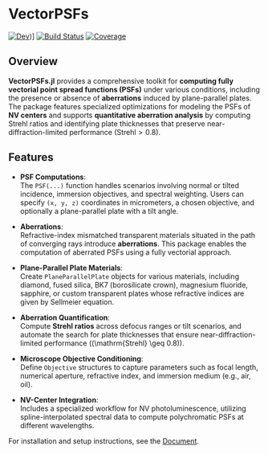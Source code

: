 # VectorPSFs

[![Dev](https://img.shields.io/badge/docs-stable-blue.svg)](https://ivankuznetsoff.github.io/VectorPSFs.jl/))]
[![Build Status](https://github.com/IvanKuznetsoff/VectorPSFs.jl/actions/workflows/CI.yml/badge.svg?branch=main)](https://github.com/IvanKuznetsoff/VectorPSFs.jl/actions/workflows/CI.yml?query=branch%3Amain)
[![Coverage](https://codecov.io/gh/IvanKuznetsoff/VectorPSFs.jl/branch/main/graph/badge.svg)](https://codecov.io/gh/IvanKuznetsoff/VectorPSFs.jl)

## Overview

**VectorPSFs.jl** provides a comprehensive toolkit for **computing fully vectorial point spread functions (PSFs)** under various conditions, including the presence or absence of **aberrations** induced by plane-parallel plates. The package features specialized optimizations for modeling the PSFs of **NV centers** and supports **quantitative aberration analysis** by computing Strehl ratios and identifying plate thicknesses that preserve near-diffraction-limited performance ($\mathrm{Strehl} > 0.8$).

## Features

- **PSF Computations**:  
  The `PSF(...)` function handles scenarios involving normal or tilted incidence, immersion objectives, and spectral weighting. Users can specify `(x, y, z)` coordinates in micrometers, a chosen objective, and optionally a plane-parallel plate with a tilt angle.

- **Aberrations**:  
  Refractive-index mismatched transparent materials situated in the path of converging rays introduce **aberrations**. This package enables the computation of aberrated PSFs using a fully vectorial approach.

- **Plane-Parallel Plate Materials**:  
  Create `PlaneParallelPlate` objects for various materials, including diamond, fused silica, BK7 (borosilicate crown), magnesium fluoride, sapphire, or custom transparent plates whose refractive indices are given by Sellmeier equation.

- **Aberration Quantification**:  
  Compute **Strehl ratios** across defocus ranges or tilt scenarios, and automate the search for plate thicknesses that ensure near-diffraction-limited performance (\(\mathrm{Strehl} \geq 0.8\)).

- **Microscope Objective Conditioning**:  
  Define `Objective` structures to capture parameters such as focal length, numerical aperture, refractive index, and immersion medium (e.g., air, oil).

- **NV-Center Integration**:  
  Includes a specialized workflow for NV photoluminescence, utilizing spline-interpolated spectral data to compute polychromatic PSFs at different wavelengths.

For installation and setup instructions, see the [Document](https://ivankuznetsoff.github.io/VectorPSFs.jl/).
